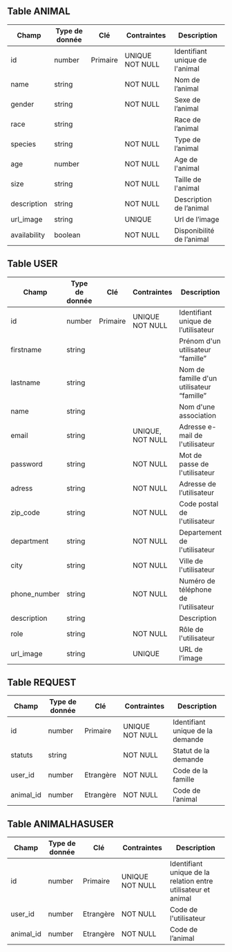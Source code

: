 ## Table ANIMAL

| **Champ** | **Type de donnée** | **Clé** | **Contraintes** | **Description** |
| --- | --- | --- | --- | --- |
| id | number | Primaire | UNIQUE NOT NULL | Identifiant unique de l'animal |
| name | string |  | NOT NULL | Nom de l’animal |
| gender | string |  | NOT NULL | Sexe de l’animal |
| race | string |  |  | Race de l’animal |
| species | string |  | NOT NULL | Type de l’animal |
| age | number |  | NOT NULL | Age de l'animal |
| size | string | | NOT NULL | Taille de l'animal
| description | string |  | NOT NULL | Description de l’animal |
| url_image | string |  | UNIQUE | Url de l’image |
| availability | boolean |  | NOT NULL  | Disponibilité de l’animal |


## Table USER

| **Champ** | **Type de donnée** | **Clé** | **Contraintes** | **Description** |
| --- | --- | --- | --- | --- |
| id | number | Primaire | UNIQUE NOT NULL | Identifiant unique de l’utilisateur |
| firstname | string | | | Prénom d'un utilisateur “famille” |
| lastname | string | | | Nom de famille d'un utilisateur “famille” |
| name | string | | | Nom d'une association |
| email | string |  | UNIQUE, NOT NULL | Adresse e-mail de l'utilisateur  |
| password | string |  | NOT NULL | Mot de passe de l'utilisateur |
| adress | string |  | NOT NULL | Adresse de l’utilisateur |
| zip_code | string |  | NOT NULL | Code postal de l'utilisateur |
| department | string |  | NOT NULL | Departement de l'utilisateur |
| city | string |  | NOT NULL | Ville de l'utilisateur |
| phone_number | string |  | NOT NULL | Numéro de téléphone de l’utilisateur |
| description | string |  | | Description |
| role | string |  |NOT NULL | Rôle de l'utilisateur |
| url_image | string |  | UNIQUE | URL de l’image |

## Table REQUEST

| **Champ** | **Type de donnée** | **Clé** | **Contraintes** | **Description** |
| --- | --- | --- | --- | --- |
| id | number | Primaire | UNIQUE NOT NULL | Identifiant unique de la demande |
| statuts | string |  | NOT NULL | Statut de la demande |
| user_id | number | Etrangère | NOT NULL | Code de la famille |
| animal_id | number | Etrangère | NOT NULL | Code de l’animal |

## Table ANIMALHASUSER

| **Champ** | **Type de donnée** | **Clé** | **Contraintes** | **Description** |
| --- | --- | --- | --- | --- |
| id | number | Primaire | UNIQUE NOT NULL | Identifiant unique de la relation entre utilisateur et animal |
| user_id | number | Etrangère | NOT NULL | Code de l'utilisateur  |
| animal_id | number | Etrangère | NOT NULL | Code de l’animal |